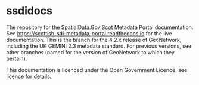 # ssdidocs

The repository for the SpatialData.Gov.Scot Metadata Portal documentation. See https://scottish-sdi-metadata-portal.readthedocs.io for the live documentation. This is the branch for the 4.2.x release of GeoNetwork, including the UK GEMINI 2.3 metadata standard. For previous versions, see other branches (named for the version of GeoNetwork to which they pertain).

This documentation is licenced under the Open Government Licence, see [licence](licence.md) for details.